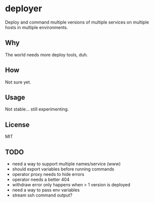 # deployer
Deploy and command multiple versions of multiple services on multiple hosts in multiple environments.

## Why
The world needs more deploy tools, duh.

## How
Not sure yet.

## Usage
Not stable... still experimenting.

## License
MIT

## TODO
* need a way to support multiple names/service (www)
* should export variables before running commands
* operator proxy needs to hide errors
* operator needs a better 404
* withdraw error only happens when > 1 version is deployed
* need a way to pass env variables
* stream ssh command output?
